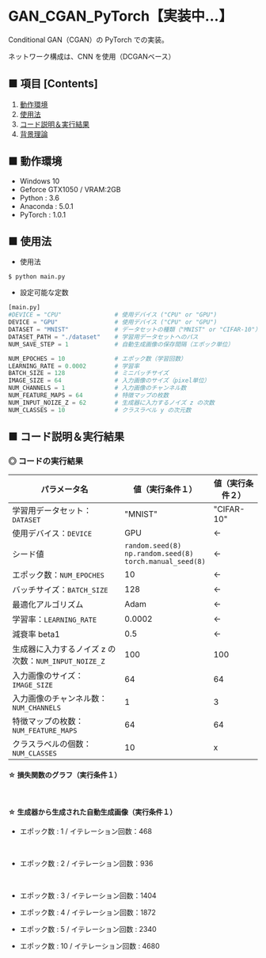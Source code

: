 # GAN_CGAN_PyTorch【実装中...】
Conditional GAN（CGAN）の PyTorch での実装。<br>

ネットワーク構成は、CNN を使用（DCGANベース）

## ■ 項目 [Contents]
1. [動作環境](#動作環境)
1. [使用法](#使用法)
1. [コード説明＆実行結果](#コード説明＆実行結果)
1. [背景理論](https://github.com/Yagami360/My_NoteBook/blob/master/%E6%83%85%E5%A0%B1%E5%B7%A5%E5%AD%A6/%E6%83%85%E5%A0%B1%E5%B7%A5%E5%AD%A6_%E6%A9%9F%E6%A2%B0%E5%AD%A6%E7%BF%92_%E7%94%9F%E6%88%90%E3%83%A2%E3%83%87%E3%83%AB.md#ConditionalGAN%EF%BC%88CGAN%EF%BC%89)

## ■ 動作環境

- Windows 10
- Geforce GTX1050 / VRAM:2GB
- Python : 3.6
- Anaconda : 5.0.1
- PyTorch : 1.0.1

## ■ 使用法

- 使用法
```
$ python main.py
```

- 設定可能な定数
```python
[main.py]
#DEVICE = "CPU"               # 使用デバイス ("CPU" or "GPU")
DEVICE = "GPU"                # 使用デバイス ("CPU" or "GPU")
DATASET = "MNIST"             # データセットの種類（"MNIST" or "CIFAR-10"）
DATASET_PATH = "./dataset"    # 学習用データセットへのパス
NUM_SAVE_STEP = 1             # 自動生成画像の保存間隔（エポック単位）

NUM_EPOCHES = 10              # エポック数（学習回数）
LEARNING_RATE = 0.0002        # 学習率
BATCH_SIZE = 128              # ミニバッチサイズ
IMAGE_SIZE = 64               # 入力画像のサイズ（pixel単位）
NUM_CHANNELS = 1              # 入力画像のチャンネル数
NUM_FEATURE_MAPS = 64         # 特徴マップの枚数
NUM_INPUT_NOIZE_Z = 62        # 生成器に入力するノイズ z の次数
NUM_CLASSES = 10              # クラスラベル y の次元数
```


<a id="コード説明＆実行結果"></a>

## ■ コード説明＆実行結果

### ◎ コードの実行結果

|パラメータ名|値（実行条件１）|値（実行条件２）|
|---|---|---|
|学習用データセット：`DATASET`|"MNIST"|"CIFAR-10"|
|使用デバイス：`DEVICE`|GPU|←|
|シード値|`random.seed(8)`<br>`np.random.seed(8)`<br>`torch.manual_seed(8)`|←|
|エポック数：`NUM_EPOCHES`|10|←|
|バッチサイズ：`BATCH_SIZE`|128|←|
|最適化アルゴリズム|Adam|←|
|学習率：`LEARNING_RATE`|0.0002|←|
|減衰率 beta1|0.5|←|
|生成器に入力するノイズ z の次数：`NUM_INPUT_NOIZE_Z`|100|100|
|入力画像のサイズ：`IMAGE_SIZE`|64|64|
|入力画像のチャンネル数：`NUM_CHANNELS`|1|3|
|特徴マップの枚数：`NUM_FEATURE_MAPS`|64|64|
|クラスラベルの個数：`NUM_CLASSES`|10|x|


#### ☆ 損失関数のグラフ（実行条件１）
<br>

#### ☆ 生成器から生成された自動生成画像（実行条件１）

- エポック数 : 1 / イテレーション回数：468<br>
<br>

- エポック数 : 2 / イテレーション回数：936<br>
<br>

- エポック数 : 3 / イテレーション回数：1404<br>


- エポック数 : 4 / イテレーション回数：1872<br>


- エポック数 : 5 / イテレーション回数 : 2340<br>


- エポック数 : 10 / イテレーション回数 : 4680<br>

